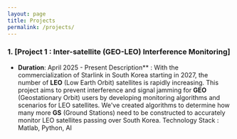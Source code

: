 ```yaml
---
layout: page
title: Projects
permalink: /projects/
---
```

### 1. [Project 1 : Inter-satellite (GEO-LEO) Interference Monitoring]

* **Duration**: April 2025 - Present
Description** : With the commercialization of Starlink in South Korea starting in 2027, the number of **LEO** (Low Earth Orbit) satellites is rapidly increasing. This project aims to prevent interference and signal jamming for **GEO** (Geostationary Orbit) users by developing monitoring algorithms and scenarios for LEO satellites. We've created algorithms to determine how many more **GS** (Ground Stations) need to be constructed to accurately monitor LEO satellites passing over South Korea.
Technology Stack : Matlab, Python, AI

